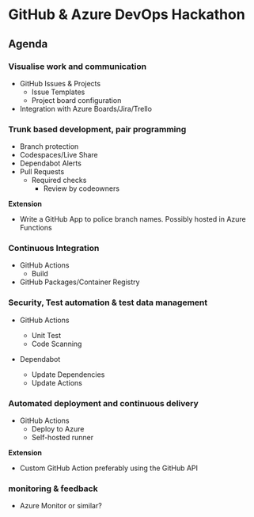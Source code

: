 # GitHub &amp; Azure DevOps Hackathon

## Agenda

### Visualise work and communication

- GitHub Issues & Projects
  - Issue Templates
  - Project board configuration
- Integration with Azure Boards/Jira/Trello

### Trunk based development, pair programming

- Branch protection
- Codespaces/Live Share
- Dependabot Alerts
- Pull Requests
  - Required checks
	- Review by codeowners

**Extension**

- Write a GitHub App to police branch names.  Possibly hosted in Azure Functions

### Continuous Integration

- GitHub Actions 
  - Build
- GitHub Packages/Container Registry

### Security, Test automation & test data management

- GitHub Actions
  - Unit Test
  - Code Scanning
  
- Dependabot
  - Update Dependencies
  - Update Actions

### Automated deployment and continuous delivery

- GitHub Actions
  - Deploy to Azure
  - Self-hosted runner

**Extension**

- Custom GitHub Action preferably using the GitHub API

### monitoring & feedback

- Azure Monitor or similar?
